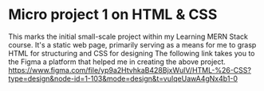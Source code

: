 # Micro project 1 on HTML & CSS 
This marks the initial small-scale project within my Learning MERN Stack course. It's a static web page, primarily serving as a means for me to grasp HTML for structuring and CSS for designing
The following link takes you to the Figma a platform that helped me in creating the above project. https://www.figma.com/file/yp9a2HtvhkaB428BjxWulV/HTML-%26-CSS?type=design&node-id=1-103&mode=design&t=vuIqeUawA4gNx4b1-0
